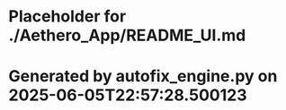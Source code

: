 # Placeholder for ./Aethero_App/README_UI.md
# Generated by autofix_engine.py on 2025-06-05T22:57:28.500123
